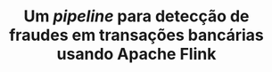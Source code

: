 # <p align="center"> Um *pipeline* para detecção de fraudes em transações bancárias usando Apache Flink</p>
